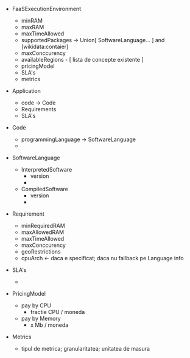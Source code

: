 - FaaSExecutionEnvironment
  - minRAM
  - maxRAM
  - maxTimeAllowed
  - supportedPackages -> Union[ SoftwareLanguage... ] and [wikidata:contaier]
  - maxConccurency
  - availableRegions - [ lista de concepte existente ]
  - pricingModel
  - SLA's
  - metrics



- Application
  - code -> Code
  - Requirements
  - SLA's




- Code
  - programmingLanguage -> SoftwareLanguage
  -

- SoftwareLanguage
  - InterpretedSoftware
      - version
      - <ce mai gasim despre conceptul asta public>
  - CompiledSoftware
      - version
      - <ce mai gasim despre conceptul asta public>

- Requirement
  - minRequiredRAM
  - maxAllowedRAM
  - maxTimeAllowed
  - maxConccurency
  - geoRestrictions
  - cpuArch <- daca e specificat; daca nu fallback pe Language info

- SLA's
  - <search and figure out how to model this>

- PricingModel
  - pay by CPU
    - fractie CPU / moneda
  - pay by Memory
    - x Mb / moneda

- Metrics
  - tipul de metrica; granularitatea; unitatea de masura
